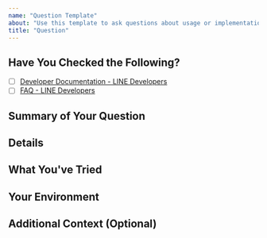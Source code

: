 ```yaml
---
name: "Question Template"
about: "Use this template to ask questions about usage or implementation of the line-bot-mcp-server."
title: "Question"
---
```


<!--
## Before Creating a Question Issue
- Please check the [developer documentation](https://developers.line.biz/en/docs/) and [FAQ](https://developers.line.biz/en/faq/tags/messaging-api/) for answers to common questions.
- Make sure your question hasn't already been asked in other Issues or the documentation.
## This Is Not
- A bug report. If you think you've found a bug, please use the "Bug Report" template.
- A place to request new features. If you have a feature request, consider opening a "Feature Request" issue or PR.
## When Creating a Question
- Provide detailed information about your environment and context so we can better understand and answer your question.
- Let us know what you've tried so far (e.g. searching docs, existing issues, etc.).
-->

## Have You Checked the Following?
- [ ] [Developer Documentation - LINE Developers](https://developers.line.biz/en/docs/)
- [ ] [FAQ - LINE Developers](https://developers.line.biz/en/faq/tags/messaging-api/)

## Summary of Your Question
<!-- Provide a clear and concise description of what you want to know. -->

## Details
<!-- Provide any prompt, code snippets, relevant logs, or background details that will help us understand your question better. -->

## What You've Tried
<!-- Let us know any steps you've already taken to answer your own question, 
     such as searching in documentation or checking existing issues. -->

## Your Environment
<!-- For example:
 - OS: [e.g. Ubuntu]
 - Node.js Version [e.g. Node 22]
 - line-bot-mcp-server version(s) [e.g. 0.0.1]
 - AI Agent you use [e.g. Claude for Desktop]
-->

## Additional Context (Optional)
<!-- Add any other context, possible considerations, or related links here. -->
